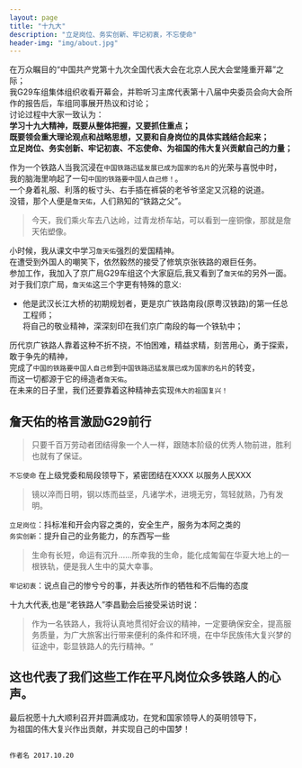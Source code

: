 ```yaml
---
layout: page
title: "十九大"
description: "立足岗位、务实创新、牢记初衷，不忘使命"
header-img: "img/about.jpg"
---
```


在万众瞩目的“中国共产党第十九次全国代表大会在北京人民大会堂隆重开幕”之际；  
我G29车组集体组织收看开幕会，并聆听习主席代表第十八届中央委员会向大会所作的报告后，车组同事展开热议和讨论；  
讨论过程中大家一致认为：  
    **学习十九大精神，既要从整体把握，又要抓住重点；**  
    **既要领会重大理论观点和战略思想，又要和自身岗位的具体实践结合起来；**  
    **立足岗位、务实创新、牢记初衷、不忘使命、为祖国的伟大复兴贡献自己的力量；**    

作为一个铁路人当我沉浸在`中国铁路迅猛发展已成为国家的名片`的光荣与喜悦中时，    
我的脑海里响起了一句`中国的铁路要中国人自己修！`。  
一个身着礼服、利落的板寸头、右手插在裤袋的老爷爷坚定又沉稳的说道。  
没错，那个人便是`詹天佑`，人们熟知的“铁路之父”。  
> 今天，我们乘火车去八达岭，过青龙桥车站，可以看到一座铜像，那就是詹天佑塑像。  

小时候，我从课文中学习`詹天佑`强烈的爱国精神。  
在遭受到外国人的嘲笑下，依然毅然的接受了修筑京张铁路的艰巨任务。      
参加工作，我加入了京广局G29车组这个大家庭后,我又看到了`詹天佑`的另外一面。  
对于我们京广局，`詹天佑`这三个字更有特殊的意义:  
- 他是武汉长江大桥的初期规划者，更是京广铁路南段(原粤汉铁路)的第一任总工程师；  
  将自己的敬业精神，深深刻印在我们京广南段的每一个铁轨中；   

历代京广铁路人靠着这种不折不挠，不怕困难，精益求精，刻苦用心，勇于探索，敢于争先的精神，  
完成了`中国的铁路要中国人自己修`到`中国铁路迅猛发展已成为国家的名片`的转变，  
而这一切都源于它的缔造者`詹天佑`。  
在未来的日子里，我们还要靠着这种精神去实现`伟大的祖国复兴！`

詹天佑的格言激励G29前行
---

> 只要千百万劳动者团结得象一个人一样，跟随本阶级的优秀人物前进，胜利也就有了保证。　

`不忘使命`
在上级党委和局段领导下，紧密团结在XXXX
以服务人民XXX

> 镜以淬而日明，钢以炼而益坚，凡诸学术，进境无穷，驾轻就熟，乃有发明。　

`立足岗位`：抖标准和开会内容之类的，安全生产，服务为本阿之类的  
`务实创新`：提升自己的业务能力，的东西写一些

> 生命有长短，命运有沉升……所幸我的生命，能化成匍匐在华夏大地上的一根铁轨，便是我人生中的莫大幸事。   

`牢记初衷`：说点自己的惨兮兮的事，并表达所作的牺牲和不后悔的态度

十九大代表,也是“老铁路人”李昌勤会后接受采访时说：
> 作为一名铁路人，我将认真地贯彻好会议的精神，一定要确保安全，提高服务质量，为广大旅客出行带来便利的条件和环境，在中华民族伟大复兴梦的征途中，彰显铁路人的先行精神。“ 

这也代表了我们这些工作在平凡岗位众多铁路人的心声。
---

最后祝愿十九大顺利召开并圆满成功，在党和国家领导人的英明领导下，  
为祖国的伟大复兴作出贡献，并实现自己的中国梦！


                                                                                作者名 2017.10.20